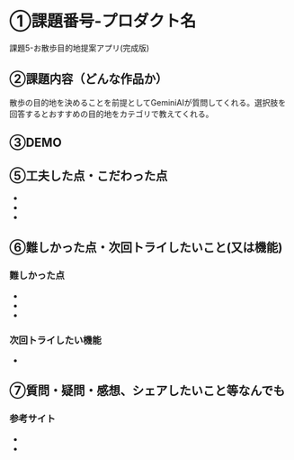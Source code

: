 # ①課題番号-プロダクト名

課題5-お散歩目的地提案アプリ(完成版)

## ②課題内容（どんな作品か）

散歩の目的地を決めることを前提としてGeminiAIが質問してくれる。選択肢を回答するとおすすめの目的地をカテゴリで教えてくれる。

## ③DEMO


## ⑤工夫した点・こだわった点

- 
- 
- 

## ⑥難しかった点・次回トライしたいこと(又は機能)

### 難しかった点
- 
- 
- 

### 次回トライしたい機能
- 

## ⑦質問・疑問・感想、シェアしたいこと等なんでも
### 参考サイト
 - 
 - 